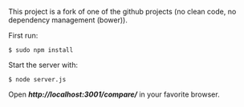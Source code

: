 This project is a fork of one of the github projects (no clean code, no dependency management (bower)).

First run:

```
$ sudo npm install
```

Start the server with:

```
$ node server.js
```

Open ***http://localhost:3001/compare/*** in your favorite browser.